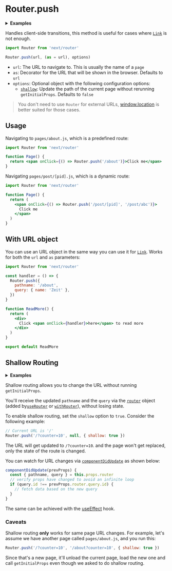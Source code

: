 # Router.push

<details>
  <summary><b>Examples</b></summary>
  <ul>
    <li><a href="https://github.com/zeit/next.js/tree/canary/examples/using-router">Using Router</a></li>
  </ul>
</details>

Handles client-side transitions, this method is useful for cases where [`Link`](/docs/routing/using-link.md) is not enough.

```jsx
import Router from 'next/router'

Router.push(url, (as = url), options)
```

- `url`: The URL to navigate to. This is usually the name of a `page`
- `as`: Decorator for the URL that will be shown in the browser. Defaults to `url`
- `options`: Optional object with the following configuration options:
  - [`shallow`](#shallow-routing): Update the path of the current page without rerunning `getInitialProps`. Defaults to `false`

> You don't need to use `Router` for external URLs, [window.location](https://developer.mozilla.org/en-US/docs/Web/API/Window/location) is better suited for those cases.

## Usage

Navigating to `pages/about.js`, which is a predefined route:

```jsx
import Router from 'next/router'

function Page() {
  return <span onClick={() => Router.push('/about')}>Click me</span>
}
```

Navigating `pages/post/[pid].js`, which is a dynamic route:

```jsx
import Router from 'next/router'

function Page() {
  return (
    <span onClick={() => Router.push('/post/[pid]', '/post/abc')}>
      Click me
    </span>
  )
}
```

## With URL object

You can use an URL object in the same way you can use it for [`Link`](/docs/routing/using-link.md). Works for both the `url` and `as` parameters:

```jsx
import Router from 'next/router'

const handler = () => {
  Router.push({
    pathname: '/about',
    query: { name: 'Zeit' },
  })
}

function ReadMore() {
  return (
    <div>
      Click <span onClick={handler}>here</span> to read more
    </div>
  )
}

export default ReadMore
```

## Shallow Routing

<details>
  <summary><b>Examples</b></summary>
  <ul>
    <li><a href="https://github.com/zeit/next.js/tree/canary/examples/with-shallow-routing">Shallow Routing</a></li>
  </ul>
</details>

Shallow routing allows you to change the URL without running `getInitialProps`.

You'll receive the updated `pathname` and the `query` via the [`router`](/docs/routing/router-object.md) object (added by[`useRouter`](/docs/routing/useRouter.md) or [`withRouter`](/docs/routing/withRouter.md)), without losing state.

To enable shallow routing, set the `shallow` option to `true`. Consider the following example:

```jsx
// Current URL is '/'
Router.push('/?counter=10', null, { shallow: true })
```

The URL will get updated to `/?counter=10`. and the page won't get replaced, only the state of the route is changed.

You can watch for URL changes via [`componentDidUpdate`](https://reactjs.org/docs/react-component.html#componentdidupdate) as shown below:

```jsx
componentDidUpdate(prevProps) {
  const { pathname, query } = this.props.router
  // verify props have changed to avoid an infinite loop
  if (query.id !== prevProps.router.query.id) {
    // fetch data based on the new query
  }
}
```

The same can be achieved with the [useEffect](https://reactjs.org/docs/hooks-effect.html) hook.

### Caveats

Shallow routing **only** works for same page URL changes. For example, let's assume we have another page called `pages/about.js`, and you run this:

```jsx
Router.push('/?counter=10', '/about?counter=10', { shallow: true })
```

Since that's a new page, it'll unload the current page, load the new one and call `getInitialProps` even though we asked to do shallow routing.
